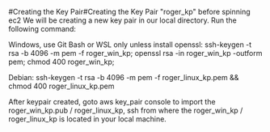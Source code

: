 #Creating the Key Pair#Creating the Key Pair "roger_kp" before spinning ec2
We will be creating a new key pair in our local directory. Run the following command:

Windows, use Git Bash or WSL only unless install openssl:
ssh-keygen -t rsa -b 4096 -m pem -f roger_win_kp; openssl rsa -in roger_win_kp -outform pem; chmod 400 roger_win_kp;


Debian:
ssh-keygen -t rsa -b 4096 -m pem -f roger_linux_kp.pem && chmod 400 roger_linux_kp.pem


After keypair created, 
goto aws key_pair console to import the roger_win_kp.pub / roger_linux_kp,
ssh from where the roger_win_kp / roger_linux_kp is located in your local machine.